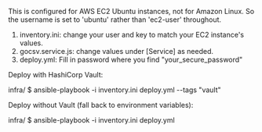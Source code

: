

This is configured for AWS EC2 Ubuntu instances, not for Amazon Linux. So the username is set to 'ubuntu' rather than 'ec2-user' throughout.


1. inventory.ini: change your user and key to match your EC2 instance's values.
2. gocsv.service.js: change values under [Service] as needed.
3. deploy.yml: Fill in password where you find "your_secure_password"



Deploy with HashiCorp Vault:

infra/ $ ansible-playbook -i inventory.ini deploy.yml --tags "vault"

Deploy without Vault (fall back to environment variables):

infra/ $ ansible-playbook -i inventory.ini deploy.yml